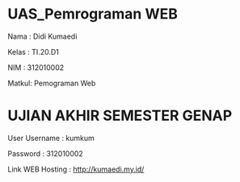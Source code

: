 # UAS_Pemrograman WEB

Nama : Didi Kumaedi

Kelas : TI.20.D1

NIM : 312010002

Matkul: Pemograman Web

# UJIAN AKHIR SEMESTER GENAP

User Username : kumkum

Password : 312010002

Link WEB Hosting :  http://kumaedi.my.id/
